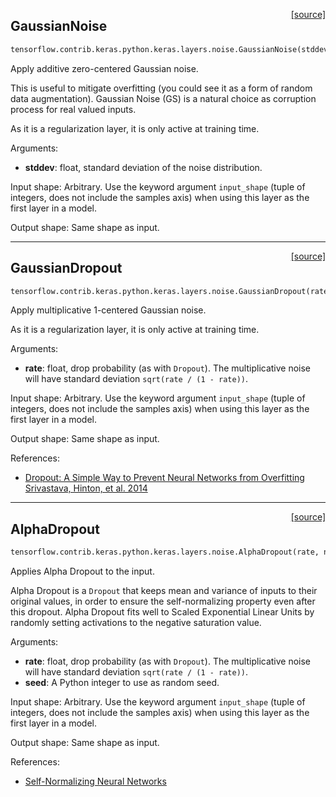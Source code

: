 <span style="float:right;">[[source]](https://github.com/polyaxon/polyaxon/blob/master/polyaxon/layers/noise.py#L17)</span>
## GaussianNoise

```python
tensorflow.contrib.keras.python.keras.layers.noise.GaussianNoise(stddev)
```

Apply additive zero-centered Gaussian noise.

  This is useful to mitigate overfitting
  (you could see it as a form of random data augmentation).
  Gaussian Noise (GS) is a natural choice as corruption process
  for real valued inputs.

  As it is a regularization layer, it is only active at training time.

  Arguments:
  - __stddev__: float, standard deviation of the noise distribution.

  Input shape:
  Arbitrary. Use the keyword argument `input_shape`
  (tuple of integers, does not include the samples axis)
  when using this layer as the first layer in a model.

  Output shape:
  Same shape as input.
  

----

<span style="float:right;">[[source]](https://github.com/polyaxon/polyaxon/blob/master/polyaxon/layers/noise.py#L22)</span>
## GaussianDropout

```python
tensorflow.contrib.keras.python.keras.layers.noise.GaussianDropout(rate)
```

Apply multiplicative 1-centered Gaussian noise.

  As it is a regularization layer, it is only active at training time.

  Arguments:
  - __rate__: float, drop probability (as with `Dropout`).
	  The multiplicative noise will have
	  standard deviation `sqrt(rate / (1 - rate))`.

  Input shape:
  Arbitrary. Use the keyword argument `input_shape`
  (tuple of integers, does not include the samples axis)
  when using this layer as the first layer in a model.

  Output shape:
  Same shape as input.

  References:
  - [Dropout: A Simple Way to Prevent Neural Networks from Overfitting
	Srivastava, Hinton, et al.
	2014](http://www.cs.toronto.edu/~rsalakhu/papers/srivastava14a.pdf)
  

----

<span style="float:right;">[[source]](https://github.com/polyaxon/polyaxon/blob/master/polyaxon/layers/noise.py#L27)</span>
## AlphaDropout

```python
tensorflow.contrib.keras.python.keras.layers.noise.AlphaDropout(rate, noise_shape=None, seed=None)
```

Applies Alpha Dropout to the input.

  Alpha Dropout is a `Dropout` that keeps mean and variance of inputs
  to their original values, in order to ensure the self-normalizing property
  even after this dropout.
  Alpha Dropout fits well to Scaled Exponential Linear Units
  by randomly setting activations to the negative saturation value.

  Arguments:
  - __rate__: float, drop probability (as with `Dropout`).
	  The multiplicative noise will have
	  standard deviation `sqrt(rate / (1 - rate))`.
  - __seed__: A Python integer to use as random seed.

  Input shape:
  Arbitrary. Use the keyword argument `input_shape`
  (tuple of integers, does not include the samples axis)
  when using this layer as the first layer in a model.

  Output shape:
  Same shape as input.

  References:
  - [Self-Normalizing Neural Networks](https://arxiv.org/abs/1706.02515)
  